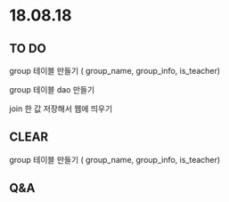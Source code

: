 # 18.08.18

## TO DO

group 테이블 만들기 \( group\_name, group\_info,  is\_teacher\)

group 테이블 dao 만들기

join 한 값 저장해서 웹에 띄우기

## CLEAR

group 테이블 만들기 \( group\_name, group\_info,  is\_teacher\)



## Q&A

